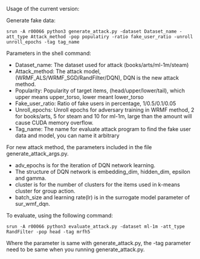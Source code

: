 Usage of the current version:

Generate fake data:
```shell script
srun -A r00066 python3 generate_attack.py -dataset Dataset_name -att_type Attack_method -pop populatiry -ratio fake_user_ratio -unroll unroll_epochs -tag tag_name
```
Parameters in the shell command:
- Dataset_name: The dataset used for attack (books/arts/ml-1m/steam)
- Attack_method: The attack model, (WRMF_ALS/WRMF_SGD/RandFilter/DQN), DQN is the new attack method.
- Popularity: Popularity of target items, (head/upper/lower/tail), which upper means upper_torso, lower meant lower_torso
- Fake_user_ratio: Ratio of fake users in percentage, 1/0.5/0.1/0.05
- Unroll_epochs: Unroll epochs for adversary training in WRMF method, 2 for books/arts, 5 for steam and 10 for ml-1m, large than the amount will cause CUDA memory overflow.
- Tag_name: The name for evaluate attack program to find the fake user data and model, you can name it arbitrary

For new attack method, the parameters included in the file generate_attack_args.py.
- adv_epochs is for the iteration of DQN network learning. 
- The structure of DQN network is embedding_dim, hidden_dim, epsilon and gamma.
- cluster is for the number of clusters for the items used in k-means cluster for group action. 
- batch_size and learning rate(lr) is in the surrogate model parameter of sur_wmf_dqn.

To evaluate, using the following command:
```shell script
srun -A r00066 python3 evaluate_attack.py -dataset ml-1m -att_type RandFilter -pop head -tag mrfh5
```
Where the parameter is same with generate_attack.py, the -tag parameter need to be same when you running generate_attack.py.  


